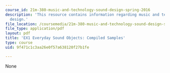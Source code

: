 ```yaml
---
course_id: 21m-380-music-and-technology-sound-design-spring-2016
description: 'This resource contains information regarding music and technology: Sound
  design.'
file_location: /coursemedia/21m-380-music-and-technology-sound-design-spring-2016/9f471c1c3aa26e0f57a638120f27b1fe_MIT21M_380S16_assn_ex1.pdf
file_type: application/pdf
layout: pdf
title: 'EX1 Everyday Sound Objects: Compiled Samples'
type: course
uid: 9f471c1c3aa26e0f57a638120f27b1fe

---
```

None